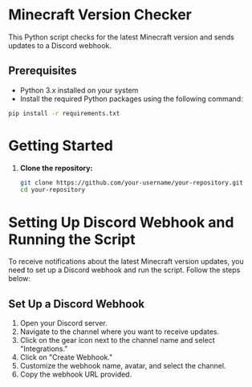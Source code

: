# Minecraft Version Checker

This Python script checks for the latest Minecraft version and sends updates to a Discord webhook.

## Prerequisites

- Python 3.x installed on your system
- Install the required Python packages using the following command:

```bash
pip install -r requirements.txt
```
# Getting Started

1. **Clone the repository:**

   ```bash
   git clone https://github.com/your-username/your-repository.git
   cd your-repository
   ```

# Setting Up Discord Webhook and Running the Script

To receive notifications about the latest Minecraft version updates, you need to set up a Discord webhook and run the script. Follow the steps below:

## Set Up a Discord Webhook

1. Open your Discord server.
2. Navigate to the channel where you want to receive updates.
3. Click on the gear icon next to the channel name and select "Integrations."
4. Click on "Create Webhook."
5. Customize the webhook name, avatar, and select the channel.
6. Copy the webhook URL provided.

